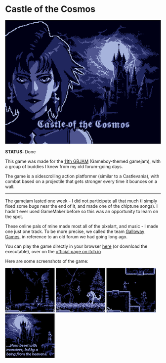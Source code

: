 
# Castle of the Cosmos

![](thumbnail.png)

**STATUS:** Done

This game was made for the [11th GBJAM](https://itch.io/jam/gbjam-11) (Gameboy-themed gamejam), with a group of buddies I knew from my old forum-going days.

The game is a sidescrolling action platformer (similar to a Castlevania), with combat based on a projectile that gets stronger every time it bounces on a wall.

---

The gamejam lasted one week - I did not participate all that much (I simply fixed some bugs near the end of it, and made one of the chiptune songs). I hadn't ever used GameMaker before so this was an opportunity to learn on the spot.

These online pals of mine made most all of the pixelart, and music - I made one just one track.
To be more precise, we called the team [Galloway Games](https://gallowaygames.itch.io), in reference to an old forum we had going long ago.

You can play the game directly in your browser <a href="/pages/games/gamejams/castle_of_the_cosmos/game/index.html">here</a> (or download the executable), over on the [official page on itch.io](https://gallowaygames.itch.io/castle-of-the-cosmos)

Here are some screenshots of the game:

![](screenshot-1.png)
![](screenshot-2.png)
![](screenshot-3.png)
![](screenshot-4.png)
